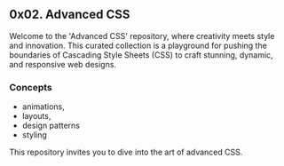 ## 0x02. Advanced CSS

Welcome to the 'Advanced CSS' repository, where creativity meets style and innovation. 
This curated collection is a playground for pushing the boundaries of Cascading Style Sheets (CSS) to craft stunning, dynamic, and responsive web designs. 

### Concepts
- animations, 
- layouts,
- design patterns 
- styling

This repository invites you to dive into the art of advanced CSS.
